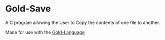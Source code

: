 # Gold-Save
A C program allowing the User to Copy the contents of one file to another.

Made for use with the [Gold-Language](https://github.com/Shining-Gold-Studios/Gold-Language)
